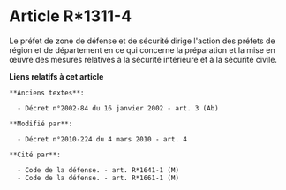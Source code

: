 # Article R*1311-4

Le préfet de zone de défense et de sécurité dirige l'action des préfets de région et de département en ce qui concerne la
préparation et la mise en œuvre des mesures relatives à la sécurité intérieure et à la sécurité civile.

**Liens relatifs à cet article**

	**Anciens textes**:

	  - Décret n°2002-84 du 16 janvier 2002 - art. 3 (Ab)

	**Modifié par**:

	  - Décret n°2010-224 du 4 mars 2010 - art. 4

	**Cité par**:

	  - Code de la défense. - art. R*1641-1 (M)
	  - Code de la défense. - art. R*1661-1 (M)
